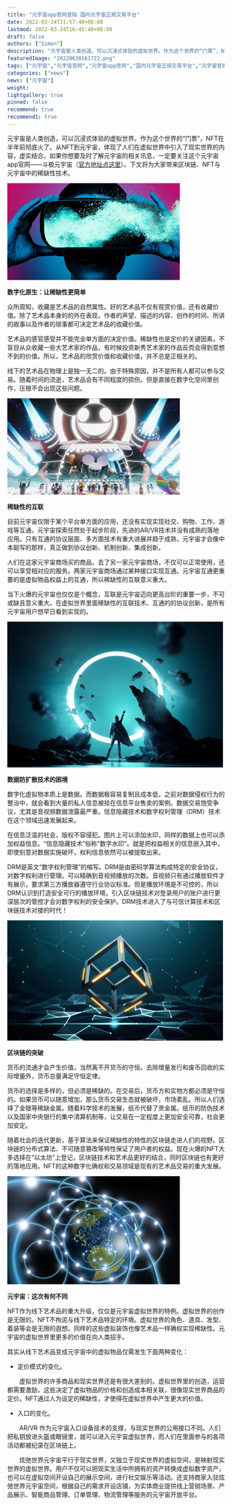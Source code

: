 ```yaml
---
title: "元宇宙app官网登陆 国内元宇宙正规交易平台"
date: 2022-03-24T21:57:40+08:00
lastmod: 2022-03-24T16:45:40+08:00
draft: false
authors: ["Simon"]
description: "元宇宙是人类创造，可以沉浸式体验的虚拟世界。作为这个世界的“门票”，NFT在半年前彻底火了。从NFT到元宇宙，体现了人们在虚拟世界中引入了现实世界的内容，虚实结合。"
featuredImage: "20220630161722.png"
tags: ["元宇宙","元宇宙官网","元宇宙app官网","国内元宇宙正规交易平台","元宇宙官网地址"]
categories: ["news"]
news: ["元宇宙"]
weight: 
lightgallery: true
pinned: false
recommend: true
recommend1: true
---
```

元宇宙是人类创造，可以沉浸式体验的虚拟世界。作为这个世界的“门票”，NFT在半年前彻底火了。从NFT到元宇宙，体现了人们在虚拟世界中引入了现实世界的内容，虚实结合。如果你想要及时了解元宇宙的相关讯息，一定要关注这个元宇宙app官网——斗极元宇宙（[官方地址点这里](https://demo.metabd.io/)）。下文将为大家带来区块链、NFT与元宇宙中的稀缺性技术。

![配图一](20220630161722.png)

**数字化原生：让稀缺性更简单**

众所周知，收藏是艺术品的自然属性。好的艺术品不仅有观赏价值，还有收藏价值。除了艺术品本身的的外在表现，作者的声望、描述的内容、创作的时间、所讲的故事以及作者的琐事都可决定艺术品的收藏价值。

艺术品的感官感受并不能完全单方面的决定价值。稀缺性也是定价的关键因素。不盲目从众收藏一些大艺术家的作品，有时候投资新秀艺术家的作品反而会得到意想不到的价值。所以，艺术品的欣赏价值和收藏价值，并不总是正相关的。

线下的艺术品在物理上是独一无二的。由于特殊原因，并不是所有人都可以参与交易。随着时间的流逝，艺术品会有不同程度的损伤。但是直接在数字化空间里创作，压根不会出现这些问题。

![配图一](0220630161736.png)

**稀缺性的互联**

目前元宇宙仅限于某个平台单方面的应用，还没有实现实现社交、购物、工作、游戏等互通。元宇宙探索任然处于起步阶段，先进的AR/VR技术并没有成熟的落地应用。只有互通的协议层面、多方面技术有重大进展并趋于成熟，元宇宙才会像中本聪写的那样，真正做到协议创新、机制创新、集成创新。

人们在这家元宇宙商场买的商品，去了另一家元宇宙商场，不仅可以正常使用，还可以享受相对应的服务。两家元宇宙商场通过某种接口实现互通。元宇宙互通更重要的是虚拟物品权益上的互通，所以稀缺性的互联意义重大。

当下火爆的元宇宙也仅仅是个概念，互联是元宇宙迈向更高台阶的重要一步，不可或缺且意义重大。在虚拟世界里面稀缺性的互联技术、互通的的协议创新，是所有元宇宙用户想早日看到实现的。

![配图一](20220630161747.png)

**数据防扩散技术的困境**

数字化虚拟物本质上是数据。而数据极容易复制且成本低，之前对数据侵权行为的整治中，就会看到大量的私人信息被挂在信息平台售卖的案例。数据交易饱受争议，尤其是音视频数据泄露最严重。信息隐藏技术和数字权利管理（DRM）技术在这个领域迅速发展起来。

在信息泛滥的社会，版权不容侵犯。图片上可以添加水印，同样的数据上也可以添加权益信息。“信息隐藏技术”俗称“数字水印”。就是把权益相关的信息嵌入其中，即使刻意对数据实施破坏，权利信息依然可以被提取出来。

DRM是英文“数字权利管理”的缩写。DRM是由密码学算法构成特定的安全协议，对数字权利进行管理。可以精确到音视频播放的次数。音视频只有通过播放软件才有展示，要求第三方播放器遵守行业协议标准。但是播放环境是不可控的，所以DRM认识到打造安全可行的播放环境，引入区块链技术对登录用户的账户进行更深层次的管控才会对数字权利的安全保护。DRM技术进入了与可信计算技术和区块链技术对接的时代！

![配图一](220630161759.png)

**区块链的突破**

货币的流通才会产生价值，当然离不开货币的守恒。去除增量发行和废币回收的实际增量外，货币总量满足守恒定律。

货币的选择是多样的，但必须是稀缺的。在交易后，货币方和实物方都必须是守恒的。如果货币可以随意增加，那么货币交易生态就被破坏，市场紊乱。所以人们选择了金银等稀缺金属。随着科学技术的发展，纸币代替了贵金属。纸币的防伪技术以及国家中央银行的集中清算机制等，让交易在一定程度上更加安全可靠，社会更加安定。

随着社会的迭代更新，基于算法来保证稀缺性的特性的区块链走进人们的视野。区块链的分布式算法、不可随意篡改等特性保证了用户者的权益。现在火爆的NFT大多选择在“以太坊”上登记，区块链技术和艺术品更好的结合，同时区块链也有更好的落地应用。NFT的这种数字化确权和交易领域是现有的艺术品交易的重大发展。

![配图一](20220630161810.png)

**元宇宙：这次有何不同**

NFT作为线下艺术品的重大升级，仅仅是元宇宙虚拟世界的特例。虚拟世界的创作是无限的。NFT不拘泥与线下艺术品特定的环境。虚拟世界的角色、道具、发型、着装等会是无限的遐想。同样的这些虚拟装饰也像艺术品一样确权实现稀缺性。元宇宙的虚拟世界里更多的价值在向人类招手。

其实从线下艺术品变成元宇宙中的虚拟物品仅需发生下面两种变化：

- 定价模式的变化。

　　虚拟世界的许多商品和现实世界还是有很大差别的。虚拟世界里的创造，运营都需要激励，这些决定了虚拟物品的价格和创造成本相关联，很像现实世界商品的定价。NFT通过人为设定的稀缺性，才使得在虚拟世界中产生更大的价值。

- 入口的变化。

　　AR/VR 作为元宇宙入口设备技术的支撑，与现实世界的公用接口不同。人们把私钥放进头盔或眼镜里，就可以进入元宇宙虚拟世界，而人们在里面参与的各项活动都被纪录在区块链上。


　　炫弛世界元宇宙平行于现实世界，又独立于现实世界的虚拟空间，是映射现实世界的虚拟世界。用户不仅可以把现实生活中所拥有的资产转换成虚拟数字资产，也可以在虚拟空间开设自己的展示空间，进行社交娱乐等活动。还支持商家入驻炫弛世界元宇宙空间，根据自己的需求开设店铺，为实体商业提供线上营销场景、产品展示、智能商品管理、订单管理、物流管理等服务的元宇宙开放平台。